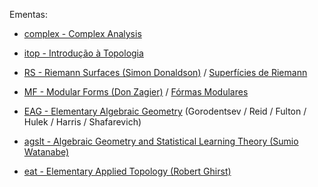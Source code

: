 Ementas:

- [complex - Complex Analysis](complex.md)
- [itop - Introdução à Topologia](itop-pt.md)

- [RS	- Riemann Surfaces (Simon Donaldson)](rs-en.md) / [Superfícies de Riemann](rs-pt.md)
- [MF	- Modular Forms (Don Zagier)](mf-en.md) / [Fórmas Modulares](mf-pt.md)
- [EAG	- Elementary Algebraic Geometry](eag.md) (Gorodentsev / Reid / Fulton / Hulek / Harris / Shafarevich)
- [agslt	- Algebraic Geometry and Statistical Learning Theory (Sumio Watanabe)](agslt.md)
- [eat	- Elementary Applied Topology (Robert Ghirst)](eat.md)


